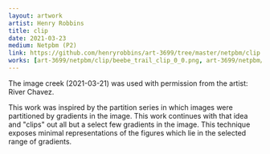 ```yaml
---
layout: artwork
artist: Henry Robbins
title: clip
date: 2021-03-23
medium: Netpbm (P2)
link: https://github.com/henryrobbins/art-3699/tree/master/netpbm/clip
works: [art-3699/netpbm/clip/beebe_trail_clip_0_0.png, art-3699/netpbm/clip/road_day_clip_0_0.png, art-3699/netpbm/clip/creek_clip_0_0.png, art-3699/netpbm/clip/tree_light_clip_1_2.png, art-3699/netpbm/clip/buildings_night_clip_2_3.png, art-3699/netpbm/clip/porch_clip_4_8.png, art-3699/netpbm/clip/wall_light_clip_5_6.png, art-3699/netpbm/clip/laundry_clip_0_1.png]
---
```


The image creek (2021-03-21) was used with permission from the artist:
River Chavez.

This work was inspired by the partition series in which images were partitioned
by gradients in the image. This work continues with that idea and "clips" out
all but a select few gradients in the image. This technique exposes minimal
representations of the figures which lie in the selected range of gradients.

